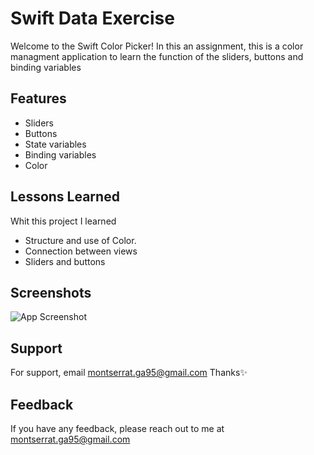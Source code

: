 
# Swift Data Exercise

Welcome to the Swift Color Picker! In this an assignment, this is a color managment application to learn the function of the sliders, buttons and binding variables



## Features

- Sliders
- Buttons
- State variables
- Binding variables
- Color



## Lessons Learned

Whit this project I learned 

- Structure and use of Color.
- Connection between views
- Sliders and buttons
## Screenshots

![App Screenshot](https://via.placeholder.com/468x300?text=App+Screenshot+Here)


## Support

For support, email montserrat.ga95@gmail.com Thanks✨


## Feedback

If you have any feedback, please reach out to me at montserrat.ga95@gmail.com

